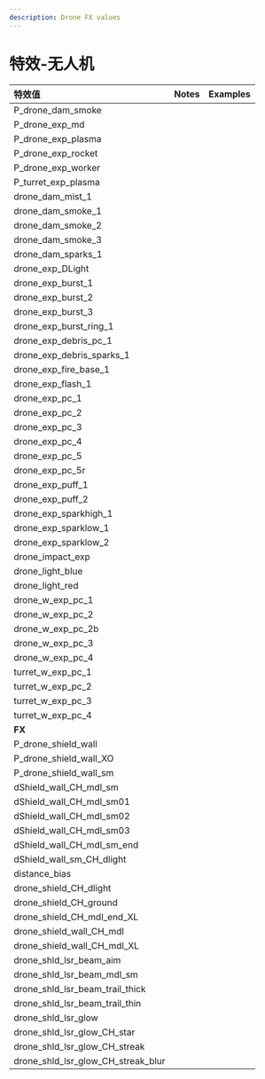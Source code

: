 ```yaml
---
description: Drone FX values
---
```


# 特效-无人机

| 特效值 | Notes | Examples |
| :--- | :--- | :--- |
| P\_drone\_dam\_smoke |  |  |
| P\_drone\_exp\_md |  |  |
| P\_drone\_exp\_plasma |  |  |
| P\_drone\_exp\_rocket |  |  |
| P\_drone\_exp\_worker |  |  |
| P\_turret\_exp\_plasma |  |  |
| drone\_dam\_mist\_1 |  |  |
| drone\_dam\_smoke\_1 |  |  |
| drone\_dam\_smoke\_2 |  |  |
| drone\_dam\_smoke\_3 |  |  |
| drone\_dam\_sparks\_1 |  |  |
| drone\_exp\_DLight |  |  |
| drone\_exp\_burst\_1 |  |  |
| drone\_exp\_burst\_2 |  |  |
| drone\_exp\_burst\_3 |  |  |
| drone\_exp\_burst\_ring\_1 |  |  |
| drone\_exp\_debris\_pc\_1 |  |  |
| drone\_exp\_debris\_sparks\_1 |  |  |
| drone\_exp\_fire\_base\_1 |  |  |
| drone\_exp\_flash\_1 |  |  |
| drone\_exp\_pc\_1 |  |  |
| drone\_exp\_pc\_2 |  |  |
| drone\_exp\_pc\_3 |  |  |
| drone\_exp\_pc\_4 |  |  |
| drone\_exp\_pc\_5 |  |  |
| drone\_exp\_pc\_5r |  |  |
| drone\_exp\_puff\_1 |  |  |
| drone\_exp\_puff\_2 |  |  |
| drone\_exp\_sparkhigh\_1 |  |  |
| drone\_exp\_sparklow\_1 |  |  |
| drone\_exp\_sparklow\_2 |  |  |
| drone\_impact\_exp |  |  |
| drone\_light\_blue |  |  |
| drone\_light\_red |  |  |
| drone\_w\_exp\_pc\_1 |  |  |
| drone\_w\_exp\_pc\_2 |  |  |
| drone\_w\_exp\_pc\_2b |  |  |
| drone\_w\_exp\_pc\_3 |  |  |
| drone\_w\_exp\_pc\_4 |  |  |
| turret\_w\_exp\_pc\_1 |  |  |
| turret\_w\_exp\_pc\_2 |  |  |
| turret\_w\_exp\_pc\_3 |  |  |
| turret\_w\_exp\_pc\_4 |  |  |
| **FX** |  |  |
| P\_drone\_shield\_wall |  |  |
| P\_drone\_shield\_wall\_XO |  |  |
| P\_drone\_shield\_wall\_sm |  |  |
| dShield\_wall\_CH\_mdl\_sm |  |  |
| dShield\_wall\_CH\_mdl\_sm01 |  |  |
| dShield\_wall\_CH\_mdl\_sm02 |  |  |
| dShield\_wall\_CH\_mdl\_sm03 |  |  |
| dShield\_wall\_CH\_mdl\_sm\_end |  |  |
| dShield\_wall\_sm\_CH\_dlight |  |  |
| distance\_bias |  |  |
| drone\_shield\_CH\_dlight |  |  |
| drone\_shield\_CH\_ground |  |  |
| drone\_shield\_CH\_mdl\_end\_XL |  |  |
| drone\_shield\_wall\_CH\_mdl |  |  |
| drone\_shield\_wall\_CH\_mdl\_XL |  |  |
| drone\_shld\_lsr\_beam\_aim |  |  |
| drone\_shld\_lsr\_beam\_mdl\_sm |  |  |
| drone\_shld\_lsr\_beam\_trail\_thick |  |  |
| drone\_shld\_lsr\_beam\_trail\_thin |  |  |
| drone\_shld\_lsr\_glow |  |  |
| drone\_shld\_lsr\_glow\_CH\_star |  |  |
| drone\_shld\_lsr\_glow\_CH\_streak |  |  |
| drone\_shld\_lsr\_glow\_CH\_streak\_blur |  |  |

